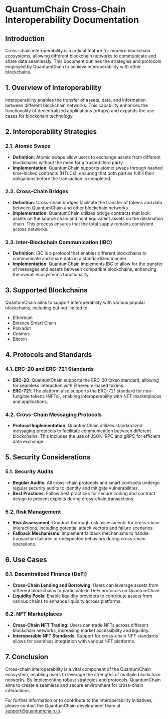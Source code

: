 # QuantumChain Cross-Chain Interoperability Documentation

## Introduction

Cross-chain interoperability is a critical feature for modern blockchain ecosystems, allowing different blockchain networks to communicate and share data seamlessly. This document outlines the strategies and protocols employed by QuantumChain to achieve interoperability with other blockchains.

## 1. Overview of Interoperability

Interoperability enables the transfer of assets, data, and information between different blockchain networks. This capability enhances the functionality of decentralized applications (dApps) and expands the use cases for blockchain technology.

## 2. Interoperability Strategies

### 2.1. Atomic Swaps

- **Definition**: Atomic swaps allow users to exchange assets from different blockchains without the need for a trusted third party.
- **Implementation**: QuantumChain supports atomic swaps through hashed time-locked contracts (HTLCs), ensuring that both parties fulfill their obligations before the transaction is completed.

### 2.2. Cross-Chain Bridges

- **Definition**: Cross-chain bridges facilitate the transfer of tokens and data between QuantumChain and other blockchain networks.
- **Implementation**: QuantumChain utilizes bridge contracts that lock assets on the source chain and mint equivalent assets on the destination chain. This process ensures that the total supply remains consistent across networks.

### 2.3. Inter-Blockchain Communication (IBC)

- **Definition**: IBC is a protocol that enables different blockchains to communicate and share data in a standardized manner.
- **Implementation**: QuantumChain implements IBC to allow for the transfer of messages and assets between compatible blockchains, enhancing the overall ecosystem's functionality.

## 3. Supported Blockchains

QuantumChain aims to support interoperability with various popular blockchains, including but not limited to:

- Ethereum
- Binance Smart Chain
- Polkadot
- Cosmos
- Bitcoin

## 4. Protocols and Standards

### 4.1. ERC-20 and ERC-721 Standards

- **ERC-20**: QuantumChain supports the ERC-20 token standard, allowing for seamless interaction with Ethereum-based tokens.
- **ERC-721**: The platform also supports the ERC-721 standard for non-fungible tokens (NFTs), enabling interoperability with NFT marketplaces and applications.

### 4.2. Cross-Chain Messaging Protocols

- **Protocol Implementation**: QuantumChain utilizes standardized messaging protocols to facilitate communication between different blockchains. This includes the use of JSON-RPC and gRPC for efficient data exchange.

## 5. Security Considerations

### 5.1. Security Audits

- **Regular Audits**: All cross-chain protocols and smart contracts undergo regular security audits to identify and mitigate vulnerabilities.
- **Best Practices**: Follow best practices for secure coding and contract design to prevent exploits during cross-chain transactions.

### 5.2. Risk Management

- **Risk Assessment**: Conduct thorough risk assessments for cross-chain interactions, including potential attack vectors and failure scenarios.
- **Fallback Mechanisms**: Implement fallback mechanisms to handle transaction failures or unexpected behaviors during cross-chain operations.

## 6. Use Cases

### 6.1. Decentralized Finance (DeFi)

- **Cross-Chain Lending and Borrowing**: Users can leverage assets from different blockchains to participate in DeFi protocols on QuantumChain.
- **Liquidity Pools**: Enable liquidity providers to contribute assets from various chains to enhance liquidity across platforms.

### 6.2. NFT Marketplaces

- **Cross-Chain NFT Trading**: Users can trade NFTs across different blockchain networks, increasing market accessibility and liquidity.
- **Interoperable NFT Standards**: Support for cross-chain NFT standards allows for seamless integration with various NFT platforms.

## 7. Conclusion

Cross-chain interoperability is a vital component of the QuantumChain ecosystem, enabling users to leverage the strengths of multiple blockchain networks. By implementing robust strategies and protocols, QuantumChain aims to create a seamless and secure environment for cross-chain interactions.

For further information or to contribute to the interoperability initiatives, please contact the QuantumChain development team at [support@quantumchain.io](mailto:support@quantumchain.io).

